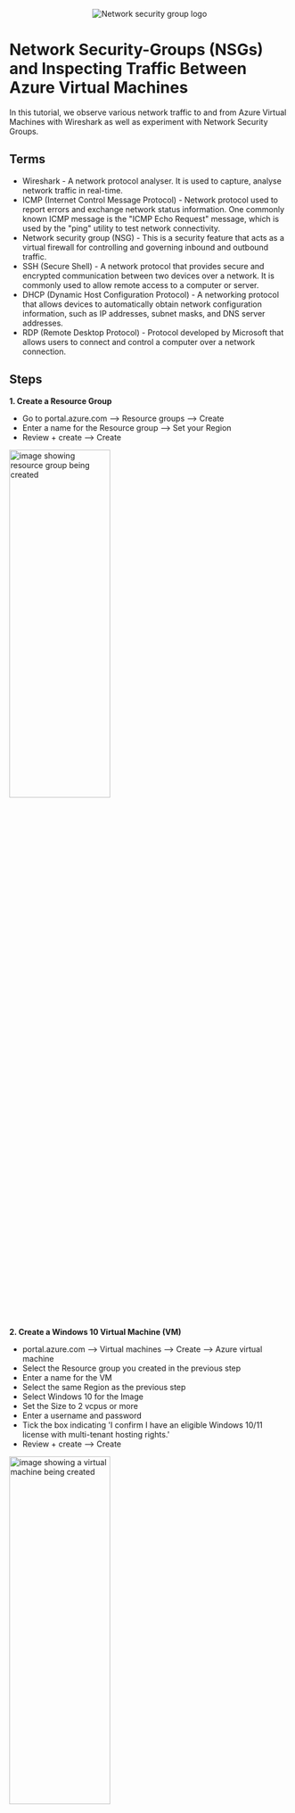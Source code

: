 <p align="center">
<img src="https://i.imgur.com/iIh2vR0.jpg" alt="Network security group logo"/>
</p>
 
 <h1>Network Security-Groups (NSGs) and Inspecting Traffic Between Azure Virtual Machines</h1>

In this tutorial, we observe various network traffic to and from Azure Virtual Machines with Wireshark as well as experiment with Network Security Groups.

Terms
-- 
- Wireshark - A network protocol analyser. It is used to capture, analyse network traffic in real-time.
- ICMP (Internet Control Message Protocol) - Network protocol used to report errors and exchange network status information. One commonly known ICMP message is the "ICMP Echo Request" message, which is used by the "ping" utility to test network connectivity.
- Network security group (NSG) - This is a security feature that acts as a virtual firewall for controlling and governing inbound and outbound traffic.
- SSH (Secure Shell) - A network protocol that provides secure and encrypted communication between two devices over a network. It is commonly used to allow remote access to a computer or server.
- DHCP (Dynamic Host Configuration Protocol) - A networking protocol that allows devices to automatically obtain network configuration information, such as IP addresses, subnet masks, and DNS server addresses.
- RDP (Remote Desktop Protocol) - Protocol developed by Microsoft that allows users to connect and control a computer over a network connection.

Steps
-- 
**1. Create a Resource Group**
  - Go to portal.azure.com --> Resource groups --> Create
  - Enter a name for the Resource group --> Set your Region
  - Review + create --> Create

<img src="https://i.imgur.com/Iy6XCZ2.png" height="40%" width="60%" alt="image showing resource group being created"/>

**2. Create a Windows 10 Virtual Machine (VM)**
 - portal.azure.com --> Virtual machines --> Create --> Azure virtual machine
 - Select the Resource group you created in the previous step
 - Enter a name for the VM
 - Select the same Region as the previous step
 - Select Windows 10 for the Image
 - Set the Size to 2 vcpus or more
 - Enter a username and password
 - Tick the box indicating 'I confirm I have an eligible Windows 10/11 license with multi-tenant hosting rights.'
 - Review + create --> Create

<img src="https://i.imgur.com/s9TjhXv.png" height="40%" width="60%" alt="image showing a virtual machine being created"/>
   
 - Make a note of the Virtual network that was created for this VM
   - Go to Virtual machines --> Click the name of the VM ---> Look under 'Virtual network/subnet'
  
<img src="https://i.imgur.com/66okQZV.png" height="40%" width="60%" alt="image showing an overview of the virtual machine"/>

**3. Create a Linux (Ubuntu) VM**
 - Virtual machines --> Create --> Azure virtual machine
 - Select the same Resource group as the previous step
 - Enter a name for the VM
 - Select the same Region as the previous step
 - Select Ubuntu Server 20.04 LTS for the Image
 - Set the Size to 2 vcpus or more
 - For Authentication type select Password
 - Enter a username and password
 - Click Next until you get to the Networking page
   - Select the Virtual network that was created in the previous step
 - Review + create --> Create

<img src="https://i.imgur.com/KAjE99T.png" height="40%" width="60%" alt="image showing a virtual machine being created"/>

**4. Use Remote Desktop to connect to your Windows 10 Virtual Machine**
 - Copy the public IP address of the Windows 10 VM
   - Virtual machines --> Name of VM --> Look under Public IP address

 <img src="https://i.imgur.com/QufRysh.png" height="40%" width="60%" alt="overview of a virtual machine"/>
    
 - Start --> Enter 'Remote desktop connection'
 - Paste the VM's IP address --> More choices --> Use a different account
 - Enter the username and password for the VM

<img src="https://i.imgur.com/FSaV9n6.png" height="40%" width="60%" alt="remote desktop connection login screen"/>

**5. Within your Windows 10 Virtual Machine, Install Wireshark**
 - Enter 'Download Wireshark' into Google --> Windows installer --> Once the download is complete go to Wireshark
 - In the Wireshark setup, install Wireshark with its default settings

**6. Open Wireshark and filter for ICMP traffic only**
 - Start --> Enter Wireshark --> Click 'Start capturing packets' (image below)

<img src="https://i.imgur.com/21jquHi.png" height="40%" width="60%" alt="how to capture packets in wireshark"/>

 - In the filter bar enter 'icmp' then click Enter on your keyboard

<img src="https://i.imgur.com/kVuhxoY.png" height="40%" width="60%" alt="how to capture packets in wireshark"/>

**7. Retrieve the private IP address of the Ubuntu VM and attempt to ping it from within the Windows 10 VM**
 - From your local computer go to portal.azure.com --> Virtual machines --> Click the name of your Ubuntu VM --> Scroll down until you see the private IP address

<img src="https://i.imgur.com/dPLUuqq.png" height="40%" width="60%" alt="Virtual machines private IP address"/>

 - In the VM --> Start --> PowerShell --> Enter ping [private IP address]
 - Observe the reply and request in Wireshark

<img src="https://i.imgur.com/XAn7y7g.png" height="80%" width="100%" alt="Virtual machines private IP address"/>

**8. From The Windows 10 VM, open command line or PowerShell and attempt to ping a public website (such as www.amazon.co.uk) and observe the traffic in WireShark**
 - Can see from Wireshark the private IP address of the Windows 10 VM is 10.0.0.4, which is sending a request to www.amazon.co.uk and gets a reply with the IP address 18.66.174.162

<img src="https://i.imgur.com/5slkufo.png" height="80%" width="100%" alt="Virtual machines private IP address"/>

**9. Initiate a perpetual ping from your Windows 10 VM to your Ubuntu VM**
 - To clear Wireshark click the green icon at the top left of the screen (image below)

<img src="https://i.imgur.com/CqXFLco.png" height="50%" width="60%" alt="Virtual machines private IP address"/>

 - To perpetual ping the Ubuntu VM
   - In PowerShell --> Enter ping [private IP address] -t
 - a. Open the Network Security Group your Ubuntu VM is using and disable incoming (inbound) ICMP traffic
   - From your local computer --> portal.azure.com --> go to Network security groups --> Click the Network security group for the Ubuntu VM
 - Under Settings click 'Inbound security rules'
 - Click Add
  - Source: Any
  - Source port ranges: *
  - Destination: Any
  - Service: Custom
  - Destination port ranges: *
  - Protocol: ICMP
  - Action: Deny
  - Priority: 200
  - Name: DENY_ICMP_PING
 - Add

<img src="https://i.imgur.com/NpOUEIc.png" height="60%" width="80%" alt="Creating a inbound security rule"/>

- b. Back in the Windows 10 VM, observe the ICMP traffic in WireShark and the command line Ping activity
  - With the inbound security rule in place to deny ICMP. You can see from the screenshot below, that in Wireshark requests have been made but no reply has been received. Can also see in PowerShell we get these 'Request timed out'

<img src="https://i.imgur.com/QSaJZ6L.png" height="80%" width="80%" alt="wireshark and powershell not getting a reply"/>

- c. Re-enable ICMP traffic for the Network Security Group your Ubuntu VM is using
  - In your local computer --> portal.azure.com --> Network security groups --> Click the Network security group for the Ubuntu VM --> Inbound security rules --> Click the DENY_ICMP_PING rule --> Under 'Action' select Allow --> Save

- d. Go back to your Windows 10 VM and see the ICMP traffic in Wireshark and PowerShell. Should now be getting replies.
- e. Stop the ping
  - Press Ctrl + C in PowerShell

**10. Back in Wireshark filter for SSH traffic**
 - Enter in the filter bar 'ssh'

**11. From your Windows 10 VM, SSH into your Ubuntu VM using its private IP address**
 - First, go to portal.azure.com and make a note of the Ubuntu VM private IP address
   - portal.azure.com --> Virtual machines --> Click the name of the VM --> Scroll down until you see the private IP address
  - In your Windows VM --> In PowerShell --> Enter ssh [username of Ubuntu VM]@[Ubuntu VM's private IP address]
  - 'Are you sure you want to continue connecting': yes --> Enter
  - Enter the password for the Ubuntu VM. **Note** You will not see the characters you enter on the screen, but when you are typing characters it is being entered into the terminal.
  - Once you entered your password --> Press Enter

<img src="https://i.imgur.com/TyH11VZ.png" height="60%" width="80%" alt="wireshark and powershell not getting a reply"/>

 - a. Can see that when a command is entered the SSH traffic appears in Wireshark
 - b. Exit the SSH connection by typing 'exit' and pressing Enter in PowerShell

**12. In Wireshark, filter for DHCP traffic only**
 - Type dhcp into the filter bar then press Enter

**13. From your Windows 10 VM, try to issue your VM a new IP address from PowerShell using 'ipconfig /renew'**
 - After entering this command we can see some DHCP traffic in Wireshark

<img src="https://i.imgur.com/qZuWXmp.png" height="60%" width="80%" alt="wireshark and powershell not getting a reply"/>

**14. Filter for DNS traffic only**
 - Enter dns into the filter bar then press Enter
 - From Windows 10 VM, use the command 'nslookup' to see what is the IP address for www.amazon.com
 - Observe the traffic in Wireshark 

**15. Observe RDP traffic**
 - In Wireshark filter for RDP traffic only (tcp.port == 3389)

**16. You can see the traffic is non-stop**
 - This is because RDP is constantly showing a live stream from one computer to another, therefore traffic is always being transmitted.

<img src="https://i.imgur.com/lFuZODg.png" height="60%" width="80%" alt="wireshark and powershell not getting a reply"/>

 



